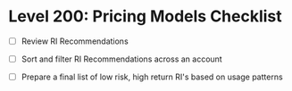 # Level 200: Pricing Models Checklist

- [ ] Review RI Recommendations
- [ ] Sort and filter RI Recommendations across an account
- [ ] Prepare a final list of low risk, high return RI's based on usage patterns

